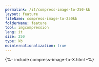 ```yaml
---
permalink: /it/compress-image-to-250-kb
layout: feature
fileName: compress-image-to-250kb
folderName: feature
tool: imgcompression
lang: it
size: 250
type: kb
nointernationalization: true
---
```

{%- include compress-image-to-X.html -%}       
